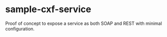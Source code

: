 # sample-cxf-service
Proof of concept to expose a service as both SOAP and REST with minimal configuration.
